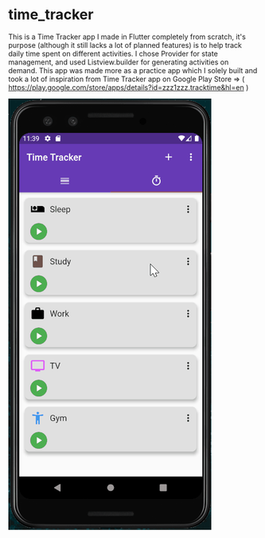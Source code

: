 # time_tracker

This is a Time Tracker app I made in Flutter completely from scratch, it's purpose (although it still lacks a lot of planned features) is to help track daily time spent on different activities. I chose Provider for state management, and used Listview.builder for generating activities on demand.
This app was made more as a practice app which I solely built and took a lot of inspiration from Time Tracker app on Google Play Store => 
( https://play.google.com/store/apps/details?id=zzz1zzz.tracktime&hl=en )

![](time-tracker.gif)